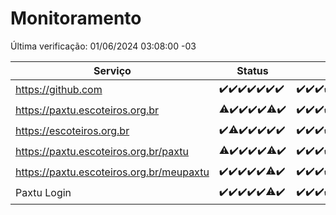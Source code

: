 # Monitoramento

Última verificação: 01/06/2024 03:08:00 -03

|Serviço|Status|Últimas 24h|
|---|---|---|
|https://github.com|<span title="2024-05-25: OK=24">✔️</span><span title="2024-05-26: OK=24">✔️</span><span title="2024-05-27: OK=24">✔️</span><span title="2024-05-28: OK=24">✔️</span><span title="2024-05-29: OK=24">✔️</span><span title="2024-05-30: OK=24">✔️</span><span title="2024-05-31: OK=6">✔️</span>|<span title="31/05/2024 03:10:00 -03 : 200">✔️</span><span title="31/05/2024 04:06:00 -03 : 200">✔️</span><span title="31/05/2024 05:09:00 -03 : 200">✔️</span><span title="31/05/2024 06:08:00 -03 : 200">✔️</span><span title="31/05/2024 07:07:00 -03 : 200">✔️</span><span title="31/05/2024 08:06:00 -03 : 200">✔️</span><span title="31/05/2024 09:12:00 -03 : 200">✔️</span><span title="31/05/2024 10:08:00 -03 : 200">✔️</span><span title="31/05/2024 11:06:00 -03 : 200">✔️</span><span title="31/05/2024 12:07:00 -03 : 200">✔️</span><span title="31/05/2024 13:08:00 -03 : 200">✔️</span><span title="31/05/2024 14:05:00 -03 : 200">✔️</span><span title="31/05/2024 15:08:00 -03 : 200">✔️</span><span title="31/05/2024 16:06:00 -03 : 200">✔️</span><span title="31/05/2024 17:07:00 -03 : 200">✔️</span><span title="31/05/2024 18:06:00 -03 : 200">✔️</span><span title="31/05/2024 19:06:00 -03 : 200">✔️</span><span title="31/05/2024 20:06:00 -03 : 200">✔️</span><span title="31/05/2024 21:34:00 -03 : 200">✔️</span><span title="31/05/2024 22:55:00 -03 : 200">✔️</span><span title="31/05/2024 23:27:00 -03 : 200">✔️</span><span title="01/06/2024 00:08:00 -03 : 200">✔️</span><span title="01/06/2024 01:08:00 -03 : 200">✔️</span><span title="01/06/2024 02:07:00 -03 : 200">✔️</span><span title="01/06/2024 03:08:00 -03 : 200">✔️</span>|
|https://paxtu.escoteiros.org.br|<span title="2024-05-25: OK=23, Falhas=1">⚠️</span><span title="2024-05-26: OK=24">✔️</span><span title="2024-05-27: OK=24">✔️</span><span title="2024-05-28: OK=24">✔️</span><span title="2024-05-29: OK=24">✔️</span><span title="2024-05-30: OK=22, Falhas=2">⚠️</span><span title="2024-05-31: OK=6">✔️</span>|<span title="31/05/2024 03:10:00 -03 : 200">✔️</span><span title="31/05/2024 04:06:00 -03 : 200">✔️</span><span title="31/05/2024 05:09:00 -03 : 200">✔️</span><span title="31/05/2024 06:08:00 -03 : 200">✔️</span><span title="31/05/2024 07:07:00 -03 : 200">✔️</span><span title="31/05/2024 08:06:00 -03 : 200">✔️</span><span title="31/05/2024 09:12:00 -03 : 200">✔️</span><span title="31/05/2024 10:08:00 -03 : 200">✔️</span><span title="31/05/2024 11:06:00 -03 : 200">✔️</span><span title="31/05/2024 12:07:00 -03 : 200">✔️</span><span title="31/05/2024 13:08:00 -03 : 200">✔️</span><span title="31/05/2024 14:05:00 -03 : 200">✔️</span><span title="31/05/2024 15:08:00 -03 : 200">✔️</span><span title="31/05/2024 16:06:00 -03 : 200">✔️</span><span title="31/05/2024 17:07:00 -03 : 200">✔️</span><span title="31/05/2024 18:06:00 -03 : 200">✔️</span><span title="31/05/2024 19:06:00 -03 : 200">✔️</span><span title="31/05/2024 20:06:00 -03 : 200">✔️</span><span title="31/05/2024 21:34:00 -03 : 200">✔️</span><span title="31/05/2024 22:55:00 -03 : 200">✔️</span><span title="31/05/2024 23:27:00 -03 : 200">✔️</span><span title="01/06/2024 00:08:00 -03 : 200">✔️</span><span title="01/06/2024 01:08:00 -03 : 200">✔️</span><span title="01/06/2024 02:07:00 -03 : 200">✔️</span><span title="01/06/2024 03:08:00 -03 : 200">✔️</span>|
|https://escoteiros.org.br|<span title="2024-05-25: OK=24">✔️</span><span title="2024-05-26: OK=23, Falhas=1">⚠️</span><span title="2024-05-27: OK=24">✔️</span><span title="2024-05-28: OK=24">✔️</span><span title="2024-05-29: OK=24">✔️</span><span title="2024-05-30: OK=24">✔️</span><span title="2024-05-31: OK=6">✔️</span>|<span title="31/05/2024 03:10:00 -03 : 200">✔️</span><span title="31/05/2024 04:06:00 -03 : 200">✔️</span><span title="31/05/2024 05:09:00 -03 : 200">✔️</span><span title="31/05/2024 06:08:00 -03 : 200">✔️</span><span title="31/05/2024 07:07:00 -03 : 200">✔️</span><span title="31/05/2024 08:06:00 -03 : 200">✔️</span><span title="31/05/2024 09:12:00 -03 : 200">✔️</span><span title="31/05/2024 10:08:00 -03 : 200">✔️</span><span title="31/05/2024 11:06:00 -03 : 200">✔️</span><span title="31/05/2024 12:07:00 -03 : 200">✔️</span><span title="31/05/2024 13:08:00 -03 : 200">✔️</span><span title="31/05/2024 14:05:00 -03 : 200">✔️</span><span title="31/05/2024 15:08:00 -03 : 200">✔️</span><span title="31/05/2024 16:06:00 -03 : 200">✔️</span><span title="31/05/2024 17:07:00 -03 : 200">✔️</span><span title="31/05/2024 18:06:00 -03 : 200">✔️</span><span title="31/05/2024 19:06:00 -03 : 200">✔️</span><span title="31/05/2024 20:06:00 -03 : 200">✔️</span><span title="31/05/2024 21:34:00 -03 : 200">✔️</span><span title="31/05/2024 22:55:00 -03 : 200">✔️</span><span title="31/05/2024 23:27:00 -03 : 200">✔️</span><span title="01/06/2024 00:08:00 -03 : 200">✔️</span><span title="01/06/2024 01:08:00 -03 : 200">✔️</span><span title="01/06/2024 02:07:00 -03 : 200">✔️</span><span title="01/06/2024 03:08:00 -03 : 200">✔️</span>|
|https://paxtu.escoteiros.org.br/paxtu|<span title="2024-05-25: OK=23, Falhas=1">⚠️</span><span title="2024-05-26: OK=24">✔️</span><span title="2024-05-27: OK=24">✔️</span><span title="2024-05-28: OK=24">✔️</span><span title="2024-05-29: OK=24">✔️</span><span title="2024-05-30: OK=22, Falhas=2">⚠️</span><span title="2024-05-31: OK=6">✔️</span>|<span title="31/05/2024 03:10:00 -03 : 200">✔️</span><span title="31/05/2024 04:06:00 -03 : 200">✔️</span><span title="31/05/2024 05:09:00 -03 : 200">✔️</span><span title="31/05/2024 06:08:00 -03 : 200">✔️</span><span title="31/05/2024 07:07:00 -03 : 0">❌</span><span title="31/05/2024 08:06:00 -03 : 200">✔️</span><span title="31/05/2024 09:12:00 -03 : 200">✔️</span><span title="31/05/2024 10:08:00 -03 : 200">✔️</span><span title="31/05/2024 11:06:00 -03 : 200">✔️</span><span title="31/05/2024 12:07:00 -03 : 200">✔️</span><span title="31/05/2024 13:08:00 -03 : 200">✔️</span><span title="31/05/2024 14:05:00 -03 : 200">✔️</span><span title="31/05/2024 15:08:00 -03 : 200">✔️</span><span title="31/05/2024 16:06:00 -03 : 200">✔️</span><span title="31/05/2024 17:07:00 -03 : 200">✔️</span><span title="31/05/2024 18:06:00 -03 : 200">✔️</span><span title="31/05/2024 19:06:00 -03 : 200">✔️</span><span title="31/05/2024 20:06:00 -03 : 200">✔️</span><span title="31/05/2024 21:34:00 -03 : 200">✔️</span><span title="31/05/2024 22:55:00 -03 : 200">✔️</span><span title="31/05/2024 23:27:00 -03 : 200">✔️</span><span title="01/06/2024 00:08:00 -03 : 200">✔️</span><span title="01/06/2024 01:08:00 -03 : 200">✔️</span><span title="01/06/2024 02:07:00 -03 : 200">✔️</span><span title="01/06/2024 03:08:00 -03 : 200">✔️</span>|
|https://paxtu.escoteiros.org.br/meupaxtu|<span title="2024-05-25: OK=24">✔️</span><span title="2024-05-26: OK=24">✔️</span><span title="2024-05-27: OK=24">✔️</span><span title="2024-05-28: OK=24">✔️</span><span title="2024-05-29: OK=24">✔️</span><span title="2024-05-30: OK=22, Falhas=2">⚠️</span><span title="2024-05-31: OK=6">✔️</span>|<span title="31/05/2024 03:10:00 -03 : 200">✔️</span><span title="31/05/2024 04:06:00 -03 : 200">✔️</span><span title="31/05/2024 05:09:00 -03 : 200">✔️</span><span title="31/05/2024 06:08:00 -03 : 200">✔️</span><span title="31/05/2024 07:07:00 -03 : 200">✔️</span><span title="31/05/2024 08:06:00 -03 : 200">✔️</span><span title="31/05/2024 09:12:00 -03 : 200">✔️</span><span title="31/05/2024 10:08:00 -03 : 200">✔️</span><span title="31/05/2024 11:06:00 -03 : 200">✔️</span><span title="31/05/2024 12:07:00 -03 : 200">✔️</span><span title="31/05/2024 13:08:00 -03 : 200">✔️</span><span title="31/05/2024 14:05:00 -03 : 200">✔️</span><span title="31/05/2024 15:08:00 -03 : 200">✔️</span><span title="31/05/2024 16:06:00 -03 : 200">✔️</span><span title="31/05/2024 17:07:00 -03 : 200">✔️</span><span title="31/05/2024 18:06:00 -03 : 200">✔️</span><span title="31/05/2024 19:06:00 -03 : 200">✔️</span><span title="31/05/2024 20:06:00 -03 : 200">✔️</span><span title="31/05/2024 21:34:00 -03 : 200">✔️</span><span title="31/05/2024 22:55:00 -03 : 200">✔️</span><span title="31/05/2024 23:27:00 -03 : 200">✔️</span><span title="01/06/2024 00:08:00 -03 : 200">✔️</span><span title="01/06/2024 01:08:00 -03 : 200">✔️</span><span title="01/06/2024 02:07:00 -03 : 200">✔️</span><span title="01/06/2024 03:08:00 -03 : 200">✔️</span>|
|Paxtu Login|<span title="2024-05-25: OK=24">✔️</span><span title="2024-05-26: OK=24">✔️</span><span title="2024-05-27: OK=24">✔️</span><span title="2024-05-28: OK=24">✔️</span><span title="2024-05-29: OK=24">✔️</span><span title="2024-05-30: OK=22, Falhas=2">⚠️</span><span title="2024-05-31: OK=6">✔️</span>|<span title="31/05/2024 03:10:00 -03 : 200">✔️</span><span title="31/05/2024 04:06:00 -03 : 200">✔️</span><span title="31/05/2024 05:09:00 -03 : 200">✔️</span><span title="31/05/2024 06:08:00 -03 : 200">✔️</span><span title="31/05/2024 07:07:00 -03 : 200">✔️</span><span title="31/05/2024 08:06:00 -03 : 200">✔️</span><span title="31/05/2024 09:12:00 -03 : 200">✔️</span><span title="31/05/2024 10:08:00 -03 : 200">✔️</span><span title="31/05/2024 11:06:00 -03 : 200">✔️</span><span title="31/05/2024 12:07:00 -03 : 200">✔️</span><span title="31/05/2024 13:08:00 -03 : 200">✔️</span><span title="31/05/2024 14:05:00 -03 : 200">✔️</span><span title="31/05/2024 15:08:00 -03 : 200">✔️</span><span title="31/05/2024 16:06:00 -03 : 200">✔️</span><span title="31/05/2024 17:07:00 -03 : 200">✔️</span><span title="31/05/2024 18:06:00 -03 : 200">✔️</span><span title="31/05/2024 19:06:00 -03 : 200">✔️</span><span title="31/05/2024 20:06:00 -03 : 200">✔️</span><span title="31/05/2024 21:34:00 -03 : 200">✔️</span><span title="31/05/2024 22:55:00 -03 : 200">✔️</span><span title="31/05/2024 23:27:00 -03 : 200">✔️</span><span title="01/06/2024 00:08:00 -03 : 200">✔️</span><span title="01/06/2024 01:08:00 -03 : 200">✔️</span><span title="01/06/2024 02:07:00 -03 : 200">✔️</span><span title="01/06/2024 03:08:00 -03 : 200">✔️</span>|
